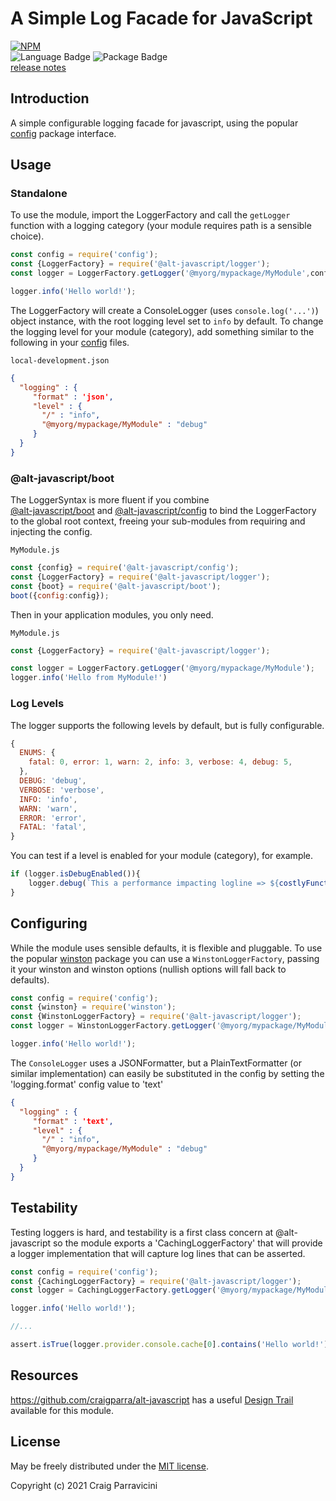A Simple Log Facade for JavaScript
===================================

[![NPM](https://nodei.co/npm/@alt-javascript/logger.svg?downloads=true&downloadRank=true)](https://nodei.co/npm/@alt-javascript/logger/)
<br/>
![Language Badge](https://img.shields.io/github/languages/top/craigparra/alt-logger)
![Package Badge](https://img.shields.io/npm/v/@alt-javascript/logger) <br/>
[release notes](https://github.com/craigparra/alt-logger/blob/main/History.md)

<a name="intro">Introduction</a>
--------------------------------
A simple configurable logging facade for javascript, using the popular [config](https://www.npmjs.com/package/config)
package interface.

<a name="usage">Usage</a>
-------------------------

### Standalone

To use the module, import the LoggerFactory and call the `getLogger` function with a logging category (your module 
requires path is a sensible choice).

```javascript
const config = require('config');
const {LoggerFactory} = require('@alt-javascript/logger');
const logger = LoggerFactory.getLogger('@myorg/mypackage/MyModule',config);

logger.info('Hello world!');
```
The LoggerFactory will create a ConsoleLogger (uses `console.log('...')`) object instance, with the root logging level 
set to `info` by default.  To change the logging level for your module (category), add something similar to the
following in your [config](https://www.npmjs.com/package/config) files.

`local-development.json`
```json
{
  "logging" : {
     "format" : 'json',
     "level" : {
       "/" : "info",
       "@myorg/mypackage/MyModule" : "debug"
     }
  }
}
```

### @alt-javascript/boot

The LoggerSyntax is more fluent if you combine  
[@alt-javascript/boot](https://www.npmjs.com/package/@alt-javascript/boot) and 
[@alt-javascript/config](https://www.npmjs.com/package/@alt-javascript/config) to bind the LoggerFactory 
to the global root context, freeing your sub-modules from requiring and injecting the config.  

`MyModule.js`
```javascript
const {config} = require('@alt-javascript/config');
const {LoggerFactory} = require('@alt-javascript/logger');
const {boot} = require('@alt-javascript/boot');
boot({config:config});

```

Then in your application modules, you only need.

`MyModule.js`
```javascript
const {LoggerFactory} = require('@alt-javascript/logger');

const logger = LoggerFactory.getLogger('@myorg/mypackage/MyModule');
logger.info('Hello from MyModule!')
```

### Log Levels

The logger supports the following levels by default, but is fully configurable.

```javascript
{
  ENUMS: {
    fatal: 0, error: 1, warn: 2, info: 3, verbose: 4, debug: 5,
  },
  DEBUG: 'debug',
  VERBOSE: 'verbose',
  INFO: 'info',
  WARN: 'warn',
  ERROR: 'error',
  FATAL: 'fatal',
}
```

You can test if a level is enabled for your module (category), for example.

```javascript
if (logger.isDebugEnabled()){
    logger.debug(`This a performance impacting logline => ${costlyFunction()}`)
}
```
<a name="conf">Configuring</a>
------------------------------

While the module uses sensible defaults, it is flexible and pluggable.  To use the popular 
[winston](https://www.npmjs.com/package/winston) package you can use a `WinstonLoggerFactory`, passing it your 
winston and winston options (nullish options will fall back to defaults).

```javascript
const config = require('config');
const {winston} = require('winston');
const {WinstonLoggerFactory} = require('@alt-javascript/logger');
const logger = WinstonLoggerFactory.getLogger('@myorg/mypackage/MyModule', config, winston,  {/*mywinstonoptions*/}));

logger.info('Hello world!');
```

The `ConsoleLogger` uses a JSONFormatter, but a PlainTextFormatter (or similar implementation) can easily be
substituted in the config by setting the 'logging.format' config value to 'text'

```json
{
  "logging" : {
     "format" : 'text',
     "level" : {
       "/" : "info",
       "@myorg/mypackage/MyModule" : "debug"
     }
  }
}
```

<a name="testing">Testability</a>
-------------------------

Testing loggers is hard, and testability is a first class concern at @alt-javascript so the module exports a 
'CachingLoggerFactory' that will provide a logger implementation that will capture log lines that can be asserted.

```javascript
const config = require('config');
const {CachingLoggerFactory} = require('@alt-javascript/logger');
const logger = CachingLoggerFactory.getLogger('@myorg/mypackage/MyModule', config);

logger.info('Hello world!');

//...

assert.isTrue(logger.provider.console.cache[0].contains('Hello world!'))
```
<a name="resources">Resources</a>
---------------------------------

<https://github.com/craigparra/alt-javascript>  has a 
useful [Design Trail](https://github.com/craigparra/alt-javascript/blob/master/LOGGING.md) available for this
module.


<a name="license">License</a>
-----------------------------

May be freely distributed under the [MIT license](https://raw.githubusercontent.com/craigparra/alt-logger/master/LICENSE).

Copyright (c) 2021 Craig Parravicini    
